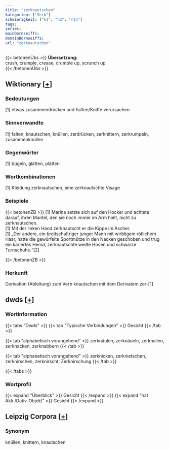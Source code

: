 ```yaml
---
title: "zerknautschen"
kategorien: ["Verb"]
schwierigkeit: ["k1", "h2", "r23"]
tags:
series:
mainDornseiffs:
domainDornseiffs:
url: "zerknautschen"
---
```


{{< betonenÜbs >}}
**Übersetzung:**  
crush, crumple, crease, crumple up, scrunch up  
{{< /betonenÜbs >}}

## Wiktionary [[+](https://de.wiktionary.org/wiki/zerknautschen)]

### Bedeutungen
[1] etwas zusammendrücken und Falten/Kniffe verursachen  

### Sinnverwandte
[1] falten, knautschen, knüllen, zerdrücken, zerknittern, zerkrumpeln, zusammenknüllen  

### Gegenwörter
[1] bügeln, glätten, plätten  

### Wortkombinationen
[1] Kleidung zerknautschen, eine zerknautschte Visage  

### Beispiele
{{< betonenZB >}}
[1] Marina setzte sich auf den Hocker und achtete darauf, ihren Mantel, den sie noch immer im Arm hielt, nicht zu zerknautschen.  
[1] Mit der linken Hand zerknautscht er die Kippe im Ascher.  
[1] „Der andere, ein breitschultriger junger Mann mit wirbligem rötlichem Haar, hatte die gewürfelte Sportmütze in den Nacken geschoben und trug ein kariertes Hemd, zerknautschte weiße Hosen und schwarze Turnschuhe.“[2]  

{{< /betonenZB >}}
### Herkunft
Derivation (Ableitung) zum Verb knautschen mit dem Derivatem zer-[1]  



## dwds [[+](https://www.dwds.de/wb/zerknautschen)]

### Wortinformation
{{< tabs "Dwds" >}}
{{< tab "Typische Verbindungen" >}}
Gesicht
{{< /tab >}}

{{< tab "alphabetisch vorangehend" >}}
zerknäulen, zerknäueln, zerknallen, zerknacken, zerknabbern
{{< /tab >}}

{{< tab "alphabetisch vorangehend" >}}
zerknicken, zerknietschen, zerknirschen, zerknirscht, Zerknirschung
{{< /tab >}}

{{< /tabs >}}

### Wortprofil
{{< expand "Überblick" >}} Gesicht {{< /expand >}}
{{< expand "hat Akk./Dativ-Objekt" >}} Gesicht {{< /expand >}}

## Leipzig Corpora [[+](https://corpora.uni-leipzig.de/en/res?word=zerknautschen&corpusId=deu_newscrawl-public_2018)]


### Synonym
knüllen, knittern, knautschen

